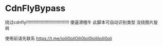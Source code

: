 # CdnFlyBypass
绕过cdnfly!!!!!!!!!!!!!!!!!!!!!!!!!!!!!!!!!!!
傻逼滑稽牛
此脚本可自动识别类型 没绕图片旋转

使用前请先联系 https://t.me/ioili0oilOili0loi0loililoili0oli
